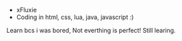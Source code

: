 - xFluxie
- Coding in html, css, lua, java, javascript :)

Learn bcs i was bored, Not everthing is perfect! Still learing.
